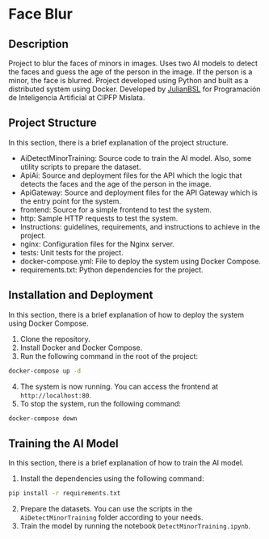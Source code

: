 # Face Blur

## Description

Project to blur the faces of minors in images. Uses two AI models to detect the faces and guess the age of the person in
the image. If the person is a minor, the face is blurred. Project developed using Python and built as a distributed
system using Docker. Developed by [JulianBSL](https://github.com/TehWeifu) for Programación de Inteligencia Artificial
at CIPFP Mislata.

## Project Structure

In this section, there is a brief explanation of the project structure.

- AiDetectMinorTraining: Source code to train the AI model. Also, some utility scripts to prepare the dataset.
- ApiAi: Source and deployment files for the API which the logic that detects the faces and the age of the person in the
  image.
- ApiGateway: Source and deployment files for the API Gateway which is the entry point for the system.
- frontend: Source for a simple frontend to test the system.
- http: Sample HTTP requests to test the system.
- Instructions: guidelines, requirements, and instructions to achieve in the project.
- nginx: Configuration files for the Nginx server.
- tests: Unit tests for the project.
- docker-compose.yml: File to deploy the system using Docker Compose.
- requirements.txt: Python dependencies for the project.

## Installation and Deployment

In this section, there is a brief explanation of how to deploy the system using Docker Compose.

1. Clone the repository.
2. Install Docker and Docker Compose.
3. Run the following command in the root of the project:

```bash
docker-compose up -d
```

4. The system is now running. You can access the frontend at `http://localhost:80`.
5. To stop the system, run the following command:

```bash
docker-compose down
```

## Training the AI Model

In this section, there is a brief explanation of how to train the AI model.

1. Install the dependencies using the following command:

```bash
pip install -r requirements.txt
```

2. Prepare the datasets. You can use the scripts in the `AiDetectMinorTraining` folder according to your needs.
3. Train the model by running the notebook `DetectMinorTraining.ipynb`.
